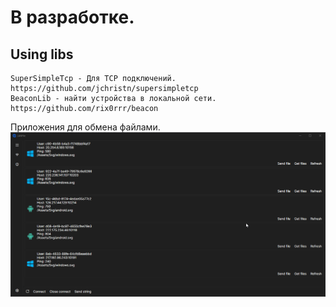 # В разработке.

## Using libs

```
SuperSimpleTcp - Для TCP подключений.
https://github.com/jchristn/supersimpletcp
BeaconLib - найти устройства в локальной сети.
https://github.com/rix0rrr/beacon
```


Приложения для обмена файлами. 
![enter image description here](Assets/PsgGeHLgKv.gif)